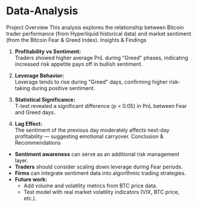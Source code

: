 # Data-Analysis
Project Overview  This analysis explores the relationship between Bitcoin trader performance (from Hyperliquid historical data) and market sentiment (from the Bitcoin Fear &amp; Greed Index). 
Insights & Findings

1. **Profitability vs Sentiment:**  
   Traders showed higher average PnL during "Greed" phases, indicating increased risk appetite pays off in bullish sentiment.

2. **Leverage Behavior:**  
   Leverage tends to rise during "Greed" days, confirming higher risk-taking during positive sentiment.

3. **Statistical Significance:**  
   T-test revealed a significant difference (p < 0.05) in PnL between Fear and Greed days.

4. **Lag Effect:**  
   The sentiment of the previous day moderately affects next-day profitability — suggesting emotional carryover.
Conclusion & Recommendations

- **Sentiment awareness** can serve as an additional risk management layer.
- **Traders** should consider scaling down leverage during Fear periods.
- **Firms** can integrate sentiment data into algorithmic trading strategies.
- **Future work:**  
  - Add volume and volatility metrics from BTC price data.  
  - Test model with real market volatility indicators (VIX, BTC price, etc.).

